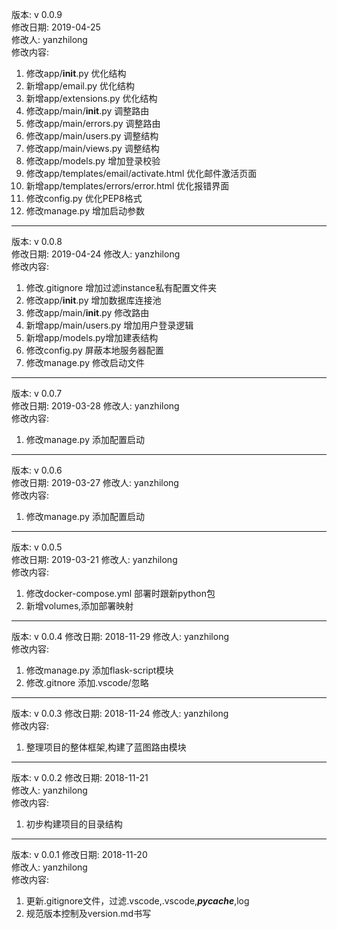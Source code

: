 版本: v 0.0.9  
修改日期: 2019-04-25  
修改人: yanzhilong  
修改内容:  
1. 修改app/__init__.py 优化结构  
2. 新增app/email.py 优化结构  
3. 新增app/extensions.py 优化结构  
4. 修改app/main/__init__.py 调整路由  
5. 修改app/main/errors.py 调整路由  
6. 修改app/main/users.py 调整结构  
7. 修改app/main/views.py 调整结构  
8. 修改app/models.py 增加登录校验  
9. 修改app/templates/email/activate.html 优化邮件激活页面  
10. 新增app/templates/errors/error.html 优化报错界面  
11. 修改config.py 优化PEP8格式  
12. 修改manage.py 增加启动参数  

---  

版本: v 0.0.8  
修改日期: 2019-04-24 
修改人: yanzhilong  
修改内容:  
1. 修改.gitignore 增加过滤instance私有配置文件夹 
2. 修改app/__init__.py 增加数据库连接池  
3. 修改app/main/__init__.py 修改路由  
4. 新增app/main/users.py 增加用户登录逻辑  
5. 新增app/models.py增加建表结构  
6. 修改config.py 屏蔽本地服务器配置  
7. 修改manage.py 修改启动文件  

---  

版本: v 0.0.7  
修改日期: 2019-03-28 
修改人: yanzhilong  
修改内容:  
1. 修改manage.py 添加配置启动 

---  

版本: v 0.0.6  
修改日期: 2019-03-27 
修改人: yanzhilong  
修改内容:  
1. 修改manage.py 添加配置启动 

---  

版本: v 0.0.5  
修改日期: 2019-03-21 
修改人: yanzhilong  
修改内容:  
1. 修改docker-compose.yml 部署时跟新python包  
2. 新增volumes,添加部署映射  

---  

版本: v 0.0.4
修改日期: 2018-11-29 
修改人: yanzhilong  
修改内容:  
1. 修改manage.py 添加flask-script模块
2. 修改.gitnore 添加.vscode/忽略

---  

版本: v 0.0.3
修改日期: 2018-11-24 
修改人: yanzhilong  
修改内容:  
1. 整理项目的整体框架,构建了蓝图路由模块

---  

版本: v 0.0.2
修改日期: 2018-11-21  
修改人: yanzhilong  
修改内容:  
1. 初步构建项目的目录结构

---  

版本: v 0.0.1
修改日期: 2018-11-20  
修改人: yanzhilong  
修改内容:  
1. 更新.gitignore文件，过滤.vscode,.vscode,*__pycache__*,log
2. 规范版本控制及version.md书写

